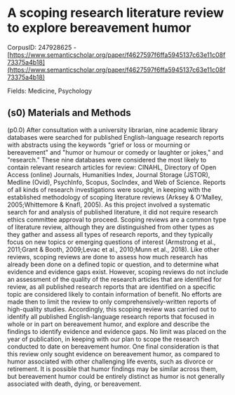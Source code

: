 # A scoping research literature review to explore bereavement humor

CorpusID: 247928625 - [https://www.semanticscholar.org/paper/f4627597f6ffa5945137c63e11c08f73375a4b18](https://www.semanticscholar.org/paper/f4627597f6ffa5945137c63e11c08f73375a4b18)

Fields: Medicine, Psychology

## (s0) Materials and Methods
(p0.0) After consultation with a university librarian, nine academic library databases were searched for published English-language research reports with abstracts using the keywords "grief or loss or mourning or bereavement" and "humor or humour or comedy or laughter or jokes," and "research." These nine databases were considered the most likely to contain relevant research articles for review: CINAHL, Directory of Open Access (online) Journals, Humanities Index, Journal Storage (JSTOR), Medline (Ovid), PsychInfo, Scopus, SocIndex, and Web of Science. Reports of all kinds of research investigations were sought, in keeping with the established methodology of scoping literature reviews (Arksey & O'Malley, 2005;Whittemore & Knafl, 2005). As this project involved a systematic search for and analysis of published literature, it did not require research ethics committee approval to proceed. Scoping reviews are a common type of literature review, although they are distinguished from other types as they gather and assess all types of research reports, and they typically focus on new topics or emerging questions of interest (Armstrong et al., 2011;Grant & Booth, 2009;Levac et al., 2010;Munn et al., 2018). Like other reviews, scoping reviews are done to assess how much research has already been done on a defined topic or question, and to determine what evidence and evidence gaps exist. However, scoping reviews do not include an assessment of the quality of the research articles that are identified for review, as all published research reports that are identified on a specific topic are considered likely to contain information of benefit. No efforts are made then to limit the review to only comprehensively-written reports of high-quality studies. Accordingly, this scoping review was carried out to identify all published English-language research reports that focused in whole or in part on bereavement humor, and explore and describe the findings to identify evidence and evidence gaps. No limit was placed on the year of publication, in keeping with our plan to scope the research conducted to date on bereavement humor. One final consideration is that this review only sought evidence on bereavement humor, as compared to humor associated with other challenging life events, such as divorce or retirement. It is possible that humor findings may be similar across them, but bereavement humor could be entirely distinct as humor is not generally associated with death, dying, or bereavement.

